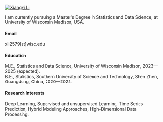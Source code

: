 

[![Xiangyi Li](https://img.shields.io/badge/xiangyili-github-blue?logo=github)](https://github.com/Luxflamy)

I am currently pursuing a Master's Degree in Statistics and Data Science, at University of Wisconsin Madison, USA.

#### Email
xli2579[at]wisc.edu

#### Education
M.E., Statistics and Data Science, University of Wisconsin Madison, 2023—2025 (expected).\
B.E., Statistics, Southern University of Science and Technology, Shen Zhen, Guangdong, China, 2020—2023.

#### Research Interests
Deep Learning, Supervised and unsupervised Learning, Time Series Prediction, Hybrid Modeling Approaches, High-Dimensional Data Processing.

